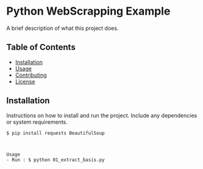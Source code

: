 # Python WebScrapping Example

A brief description of what this project does.

## Table of Contents

- [Installation](#installation)
- [Usage](#usage)
- [Contributing](#contributing)
- [License](#license)

## Installation

Instructions on how to install and run the project. Include any dependencies or system requirements.

```shell
$ pip install requests BeautifulSoup
 


Usage
- Run : $ python 01_extract_basis.py

